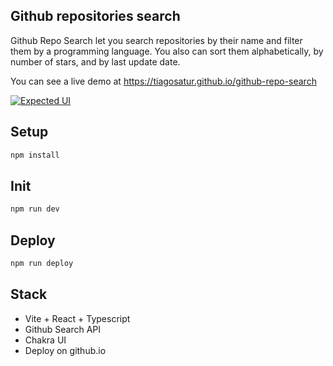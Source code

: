## Github repositories search
Github Repo Search let you search repositories by their name and filter them by a programming language. You also can sort them alphabetically, by number of stars, and by last update date.

You can see a live demo at https://tiagosatur.github.io/github-repo-search

[![Expected UI](https://iili.io/HOVwdap.md.png)](https://freeimage.host/i/HOVwdap)

## Setup
```bash
npm install
```

## Init
```bash
npm run dev
```

## Deploy
```bash
npm run deploy
```

## Stack
* Vite + React + Typescript
* Github Search API
* Chakra UI
* Deploy on github.io